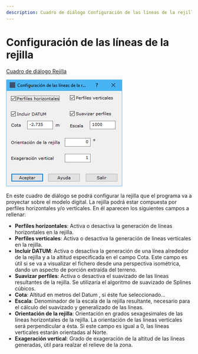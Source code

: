 ```yaml
---
description: Cuadro de diálogo Configuración de las líneas de la rejilla
---
```


# Configuración de las líneas de la rejilla

[Cuadro de diálogo Rejilla](./)

![Cuadro de di&#xE1;logo Configuraci&#xF3;n de la rejilla](../../../.gitbook/assets/image%20%2862%29.png)

En este cuadro de diálogo se podrá configurar la rejilla que el programa va a proyectar sobre el modelo digital. La rejilla podrá estar compuesta por perfiles horizontales y/o verticales. En él aparecen los siguientes campos a rellenar:

* **Perfiles horizontales**: Activa o desactiva la generación de líneas horizontales en la rejilla.
* **Perfiles verticales**: Activa o desactiva la generación de líneas verticales en la rejilla.
* **Incluir DATUM**: Activa o desactiva la generación de una línea alrededor de la rejilla y a la altitud especificada en el campo Cota. Este campo es útil si se va a visualizar el fichero desde una perspectiva isométrica, dando un aspecto de porción extraída del terreno.
* **Suavizar perfiles**: Activa o desactiva el suavizado de las líneas resultantes de la rejilla. Se utilizaría el algoritmo de suavizado de Splines cúbicos.
* **Cota**: Altitud en metros del Datum , si éste fue seleccionado...
* **Escala**: Denominador de la escala de la rejilla resultante, necesario para el cálculo del suavizado y generalizado de las líneas.
* **Orientación de la rejilla**: Orientación en grados sexagesimales de las líneas horizontales de la rejilla. La orientación de las líneas verticales será perpendicular a ésta. Si este campo es igual a 0, las líneas verticales estarán orientadas al Norte.
* **Exageración vertical**: Grado de exageración de la altitud de las líneas generadas, útil para realzar el relieve de la zona.

